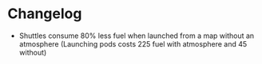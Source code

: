 # Changelog
- Shuttles consume 80% less fuel when launched from a map without an atmosphere (Launching pods costs 225 fuel with atmosphere and 45 without)
